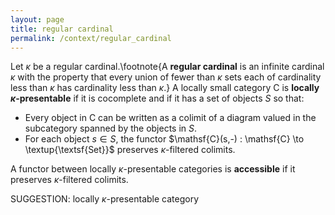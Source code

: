 ```yaml
---
layout: page
title: regular cardinal
permalink: /context/regular_cardinal
---
```

 Let $\kappa$ be a regular cardinal.\footnote{A  **regular cardinal** is an infinite cardinal $\kappa$ with the property that every union of fewer than $\kappa$ sets each of cardinality less than $\kappa$ has cardinality less than $\kappa$.} A locally small category $\mathsf{C}$ is **locally $\kappa$-presentable** if it is cocomplete and if it has a set of objects $S$ so that:

-  Every object in $\mathsf{C}$ can be written as a colimit of a diagram valued in the subcategory spanned by the objects in $S$.
-  For each object $s \in S$, the functor $\mathsf{C}(s,-) : \mathsf{C} \to \textup{\textsf{Set}}$ preserves $\kappa$-filtered colimits.

A functor between locally $\kappa$-presentable categories is **accessible** if it preserves $\kappa$-filtered colimits.


SUGGESTION: locally $\kappa$-presentable category